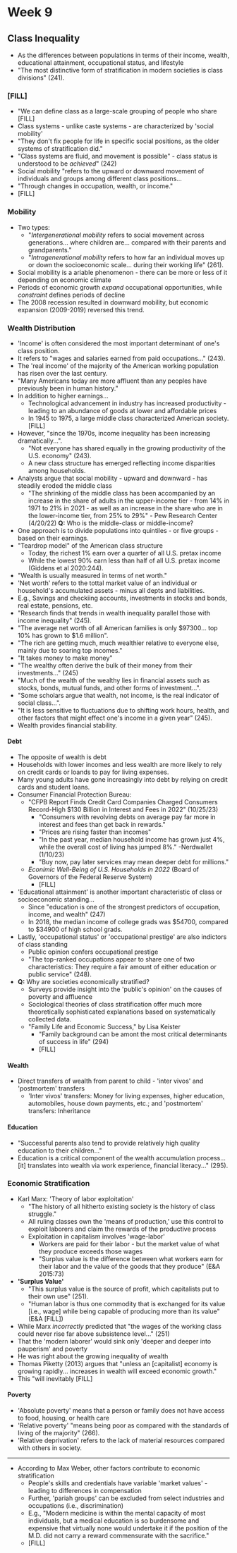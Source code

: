 # Week 9
## Class Inequality
* As the differences between populations in terms of their income, wealth, educational attainment, occupational status, and lifestyle
* "The most distinctive form of stratification in modern societies is class divisions" (241).

### [FILL]
* "We can define class as a large-scale grouping of people who share [FILL]
* Class systems - unlike caste systems - are characterized by 'social mobility'
* "They don't fix people for life in specific social positions, as the older systems of stratification did."
* "Class systems are fluid, and movement is possible" - class status is understood to be *achieved*" (242)
* Social mobility "refers to the upward or downward movement of individuals and groups among different class positions...
* "Through changes in occupation, wealth, or income."
* [FILL]
### Mobility
* Two types:
  * "*Intergenerational mobility* refers to social movement across generations... where children are... compared with their parents and grandparents."
  * "*Intragenerational mobility* refers to how far an individual moves up or down the socioeconomic scale... during their working life" (261).
* Social mobility is a ariable phenomenon - there can be more or less of it depending on economic climate
* Periods of economic growth *expand* occupational opportunities, while *constraint* defines periods of decline
* The 2008 recession resulted in downward mobility, but economic expansion (2009-2019) reversed this trend.
### Wealth Distribution
* 'Income' is often considered the most important determinant of one's class position.
* It refers to "wages and salaries earned from paid occupations..." (243).
* The 'real income' of the majority of the American working population has risen over the last century.
* "Many Americans today are more affluent than any peoples have previously been in human history."
* In addition to higher earnings...
  * Technological advancement in industry has increased productivity - leading to an abundance of goods at lower and affordable prices
  * In 1945 to 1975, a large middle class characterized American society. [FILL]
* However, "since the 1970s, income inequality has been increasing dramatically...".
  * "Not everyone has shared equally in the growing productivity of the U.S. economy" (243).
  * A new class structure has emerged reflecting income disparities among households.
* Analysts argue that social mobility - upward and downward - has steadily eroded the middle class
  * "The shrinking of the middle class has been accompanied by an increase in the share of adults in the upper-income tier - from 14% in 1971 to 21% in 2021 - as well as an increase in the share who are in the lower-income tier, from 25% to 29%" - Pew Research Center (4/20/22)
**Q:** Who is the middle-class or middle-income?
* One approach is to divide populations into quintiles - or five groups - based on their earnings.
* "Teardrop model" of the American class structure
  * Today, the richest 1% earn over a quarter of all U.S. pretax income
  * While the lowest 90% earn less than half of all U.S. pretax income (Giddens et al 2020:244).
* "Wealth is usually measured in terms of net worth."
* 'Net worth' refers to the tottal market value of an individual or household's accumulated assets - minus all depts and liabilities.
* E.g., Savings and checkiing accounts, investments in stocks and bonds, real estate, pensions, etc.
* "Research finds that trends in wealth inequality parallel those with income inequality" (245).
* "The average net worth of all American families is only $97300... top 10% has grown to $1.6 million".
* "The rich are getting much, much wealthier relative to everyone else, mainly due to soaring top incomes."
* "It takes money to make money"
* "The wealthy often derive the bulk of their money from their investments..." (245)
* "Much of the wealth of the wealthy lies in financial assets such as stocks, bonds, mutual funds, and other forms of investment...".
* "Some scholars argue that wealth, not income, is the real indicator of social class...".
* "It is less sensitive to fluctuations due to shifting work hours, health, and other factors that might effect one's income in a given year" (245).
* Wealth provides financial stability.
#### Debt
* The opposite of wealth is debt
* Households with lower incomes and less wealth are more likely to rely on credit cards or loands to pay for living expenses.
* Many young adults have gone increasingly into debt by relying on credit cards and student loans.
* Consumer Financial Protection Bureau:
  * "CFPB Report Finds Credit Card Companies Charged Consumers Record-High $130 Billion in Interest and Fees in 2022" (10/25/23)
    * "Consumers with revolving debts on average pay far more in interest and fees than get back in rewards."
    * "Prices are rising faster than incomes"
    * "In the past year, median household income has grown just 4%, while the overall cost of living has jumped 8%." -Nerdwallet (1/10/23)
    * "Buy now, pay later services may mean deeper debt for millions."
  * *Econimic Well-Being of U.S. Households in 2022* (Board of Governors of the Federal Reserve System)
    * [FILL]
* 'Educational attainment' is another important characteristic of class or socioeconomic standing...
  * Since "education is one of the strongest predictors of occupation, income, and wealth" (247)
  * In 2018, the median income of college grads was $54700, compared to $34900 of high school grads.
* Lastly, 'occupational status' or 'occupational prestige' are also indictors of class standing
  * Public opinion confers occupational prestige
  * "The top-ranked occupations appear to share one of two characteristics: They require a fair amount of either education or public service" (248).
* **Q:** Why are societies economically stratified?
  * Surveys provide insight into the 'public's opinion' on the causes of poverty and affluence
  * Sociological theories of class stratification offer much more theoretically sophisticated explanations based on systematically collected data.
  * "Family Life and Economic Success," by Lisa Keister
    * "Family background can be amont the most critical determinants of success in life" (294)
    * [FILL]
 #### Wealth
 * Direct transfers of wealth from parent to child - 'inter vivos' and 'postmortem' transfers
   * 'Inter vivos' transfers: Money for living expenses, higher education, automobiles, house down payments, etc.; and 'postmortem' transfers: Inheritance

 #### Education
 * "Successful parents also tend to provide relatively high quality education to their children..."
 * Education is a critical component of the wealth accumulation process... \[it] translates into wealth via work experience, financial literacy..." (295).

### Economic Stratification
 * Karl Marx: 'Theory of labor exploitation'
   * "The history of all hitherto existing society is the history of class struggle."
   * All ruling classes own the 'means of production,' use this control to exploit laborers and claim the rewards of the productive process
   * Exploitation in capitalism involves 'wage-labor'
     * Workers are paid for their labor - but the market value of what they produce exceeds those wages
     * "Surplus value is the difference between what workers earn for their labor and the value of the goods that they produce" (E&A 2015:73)
 * **'Surplus Value'**
   * "This surplus value is the source of profit, which capitalists put to their own use" (251).
   * "Human labor is thus one commodity that is exchanged for its value \[i.e., wage] while being capable of producing more than its value" (E&A [FILL])
 * While Marx *incorrectly* predicted that "the wages of the working class could never rise far above subsistence level..." (251)
 * That the 'modern laborer' would sink only 'deeper and deeper into pauperism' and poverty
 * He was right about the growing inequality of wealth
 * Thomas Piketty (2013) argues that "unless an [capitalist] economy is growing rapidly... increases in wealth will exceed economic growth."
 * This "will inevitably [FILL]
#### Poverty
 * 'Absolute poverty' means that a person or family does not have access to food, housing, or health care
 * 'Relative poverty' "means being poor as compared with the standards of living of the majority" (266).
 * 'Relative deprivation' refers to the lack of material resources compared with others in society.

---

* According to Max Weber, other factors contribute to economic stratification
  * People's skills and credentials have variable 'market values' - leading to differences in compensation
  * Further, 'pariah groups' can be excluded from select industries and occupations (i.e., discrimination)
  * E.g., "Modern medicine is within the mental capacity of most individuals, but a medical education is so burdensome and expensive that virtually none would undertake it if the position of the M.D. did not carry a reward commensurate with the sacrifice."
  * [FILL]
